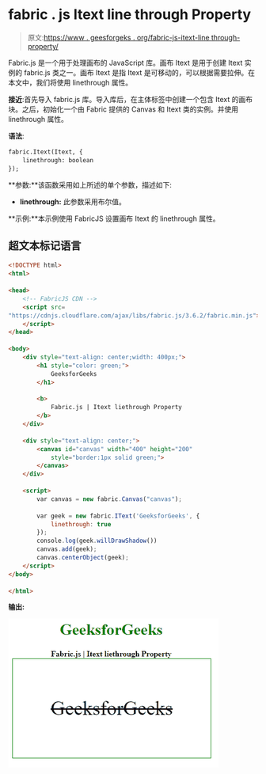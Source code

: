 # fabric . js Itext line through Property

> 原文:[https://www . geesforgeks . org/fabric-js-itext-line through-property/](https://www.geeksforgeeks.org/fabric-js-itext-linethrough-property/)

Fabric.js 是一个用于处理画布的 JavaScript 库。画布 Itext 是用于创建 Itext 实例的 fabric.js 类之一。画布 Itext 是指 Itext 是可移动的，可以根据需要拉伸。在本文中，我们将使用 linethrough 属性。

**接近**:首先导入 fabric.js 库。导入库后，在主体标签中创建一个包含 Itext 的画布块。之后，初始化一个由 Fabric 提供的 Canvas 和 Itext 类的实例。并使用 linethrough 属性。

**语法**:

```html
fabric.Itext(Itext, {
    linethrough: boolean
});
```

**参数:**该函数采用如上所述的单个参数，描述如下:

*   **linethrough:** 此参数采用布尔值。

**示例:**本示例使用 FabricJS 设置画布 Itext 的 linethrough 属性。

## 超文本标记语言

```html
<!DOCTYPE html>
<html>

<head>
    <!-- FabricJS CDN -->
    <script src=
"https://cdnjs.cloudflare.com/ajax/libs/fabric.js/3.6.2/fabric.min.js">
    </script>
</head>

<body>
    <div style="text-align: center;width: 400px;">
        <h1 style="color: green;">
            GeeksforGeeks
        </h1>

        <b> 
            Fabric.js | Itext liethrough Property 
        </b>
    </div>

    <div style="text-align: center;">
        <canvas id="canvas" width="400" height="200"
            style="border:1px solid green;"> 
        </canvas>
    </div>

    <script>
        var canvas = new fabric.Canvas("canvas");

        var geek = new fabric.IText('GeeksforGeeks', {
            linethrough: true
        });
        console.log(geek.willDrawShadow())
        canvas.add(geek);
        canvas.centerObject(geek);
    </script>
</body>

</html>
```

**输出:**

![](img/2c559073e8127b42745325b882eae5ba.png)